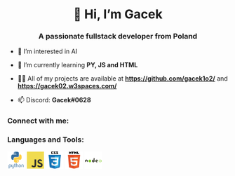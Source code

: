 
<h1 align="center"> 
  👋 Hi, I’m Gacek 
</h1>
  
<h3 align="center"> 
  A passionate fullstack developer from Poland
</h3>

- 👀 I’m interested in AI

- 🌱 I’m currently learning **PY, JS and HTML**

- 👨‍💻 All of my projects are available at **https://github.com/gacek1o2/** and **https://gacek02.w3spaces.com/**

- 📫 Discord: **Gacek#0628**

<h3>
Connect with me:
</h3> 
<h3>
  Languages and Tools:
</h3>
<p align="left">
  <img src="https://raw.githubusercontent.com/devicons/devicon/master/icons/python/python-original-wordmark.svg" alt="python" width="40" height="40" style="max-width: 100%;">
  <img src="https://raw.githubusercontent.com/devicons/devicon/master/icons/javascript/javascript-original.svg" alt="javascript" width="40" height="40" style="max-width: 100%;">
  <img src="https://raw.githubusercontent.com/devicons/devicon/master/icons/css3/css3-original-wordmark.svg" alt="css3" width="40" height="40" style="max-width: 100%;">
  <img src="https://raw.githubusercontent.com/devicons/devicon/master/icons/html5/html5-original-wordmark.svg" alt="html5" width="40" height="40" style="max-width: 100%;">
  <img src="https://raw.githubusercontent.com/devicons/devicon/master/icons/nodejs/nodejs-original-wordmark.svg" alt="nodejs" width="40" height="40" style="max-width: 100%;"> 
</p>
